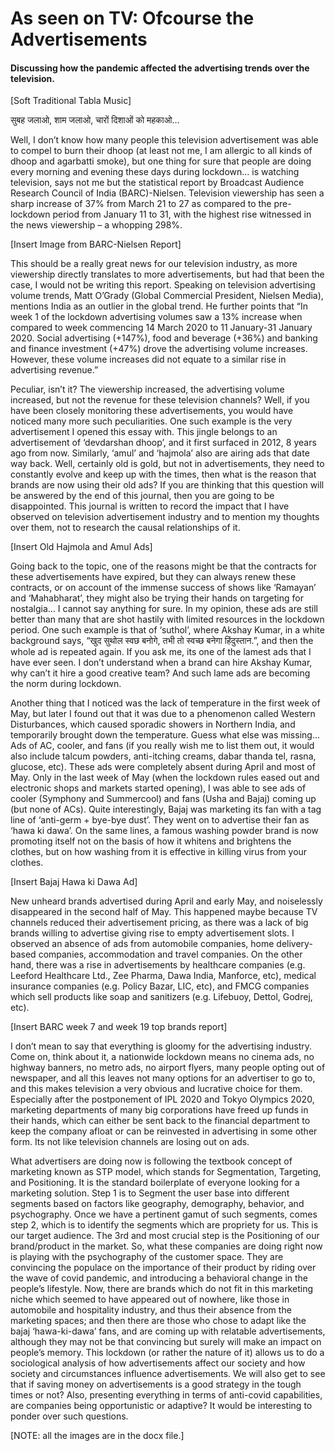 # As seen on TV: Ofcourse the Advertisements  
#### Discussing how the pandemic affected the advertising trends over the television.  
  
  
  
[Soft Traditional Tabla Music]  

सुबह जलाओ, शाम जलाओ, चारों दिशाओं को महकाओ…  

Well, I don’t know how many people this television advertisement was able to compel to burn their dhoop (at least not me, I am allergic to all kinds of dhoop and agarbatti smoke), but one thing for sure that people are doing every morning and evening these days during lockdown… is watching television, says not me but the statistical report by Broadcast Audience Research Council of India (BARC)-Nielsen. Television viewership has seen a sharp increase of 37% from March 21 to 27 as compared to the pre-lockdown period from January 11 to 31, with the highest rise witnessed in the news viewership – a whopping 298%.  

[Insert Image from BARC-Nielsen Report]  

This should be a really great news for our television industry, as more viewership directly translates to more advertisements, but had that been the case, I would not be writing this report. Speaking on television advertising volume trends, Matt O’Grady (Global Commercial President, Nielsen Media), mentions India as an outlier in the global trend. He further points that “In week 1 of the lockdown advertising volumes saw a 13% increase when compared to week commencing 14 March 2020 to 11 January-31 January 2020. Social advertising (+147%), food and beverage (+36%) and banking and finance investment (+47%) drove the advertising volume increases. However, these volume increases did not equate to a similar rise in advertising revenue.”  

Peculiar, isn’t it? The viewership increased, the advertising volume increased, but not the revenue for these television channels? Well, if you have been closely monitoring these advertisements, you would have noticed many more such peculiarities. One such example is the very advertisement I opened this essay with. This jingle belongs to an advertisement of ‘devdarshan dhoop’, and it first surfaced in 2012, 8 years ago from now. Similarly, ‘amul’ and ‘hajmola’ also are airing ads that date way back. Well, certainly old is gold, but not in advertisements, they need to constantly evolve and keep up with the times, then what is the reason that brands are now using their old ads? If you are thinking that this question will be answered by the end of this journal, then you are going to be disappointed. This journal is written to record the impact that I have observed on television advertisement industry and to mention my thoughts over them, not to research the causal relationships of it.   

[Insert Old Hajmola and Amul Ads]  

Going back to the topic, one of the reasons might be that the contracts for these advertisements have expired, but they can always renew these contracts, or on account of the immense success of shows like ‘Ramayan’ and ‘Mahabharat’, they might also be trying their hands on targeting for nostalgia… I cannot say anything for sure. In my opinion, these ads are still better than many that are shot hastily with limited resources in the lockdown period. One such example is that of ‘suthol’, where Akshay Kumar, in a white background says, “खुद सुथोल स्वछ बनोगे, तभी तो स्वच्छ बनेगा हिंदुस्तान.”, and then the whole ad is repeated again. If you ask me, its one of the lamest ads that I have ever seen. I don’t understand when a brand can hire Akshay Kumar, why can’t it hire a good creative team? And such lame ads are becoming the norm during lockdown.   

Another thing that I noticed was the lack of temperature in the first week of May, but later I found out that it was due to a phenomenon called Western Disturbances, which caused sporadic showers in Northern India, and temporarily brought down the temperature. Guess what else was missing… Ads of AC, cooler, and fans (if you really wish me to list them out, it would also include talcum powders, anti-itching creams, dabar thanda tel, rasna, glucose, etc). These ads were completely absent during April and most of May. Only in the last week of May (when the lockdown rules eased out and electronic shops and markets started opening), I was able to see ads of cooler (Symphony and Summercool) and fans (Usha and Bajaj) coming up (but none of ACs). Quite interestingly, Bajaj was marketing its fan with a tag line of ‘anti-germ + bye-bye dust’. They went on to advertise their fan as ‘hawa ki dawa’. On the same lines, a famous washing powder brand is now promoting itself not on the basis of how it whitens and brightens the clothes, but on how washing from it is effective in killing virus from your clothes.   

[Insert Bajaj Hawa ki Dawa Ad]  

New unheard brands advertised during April and early May, and noiselessly disappeared in the second half of May. This happened maybe because TV channels reduced their advertisement pricing, as there was a lack of big brands willing to advertise giving rise to empty advertisement slots. I observed an absence of ads from automobile companies, home delivery-based companies, accommodation and travel companies. On the other hand, there was a rise in advertisements by healthcare companies (e.g. Leeford Healthcare Ltd., Zee Pharma, Dawa India, Manforce, etc), medical insurance companies (e.g. Policy Bazar, LIC, etc), and FMCG companies which sell products like soap and sanitizers (e.g. Lifebuoy, Dettol, Godrej, etc).  

[Insert BARC week 7 and week 19 top brands report]  

I don’t mean to say that everything is gloomy for the advertising industry. Come on, think about it, a nationwide lockdown means no cinema ads, no highway banners, no metro ads, no airport flyers, many people opting out of newspaper, and all this leaves not many options for an advertiser to go to, and this makes television a very obvious and lucrative choice for them. Especially after the postponement of IPL 2020 and Tokyo Olympics 2020, marketing departments of many big corporations have freed up funds in their hands, which can either be sent back to the financial department to keep the company afloat or can be reinvested in advertising in some other form. Its not like television channels are losing out on ads.  

What advertisers are doing now is following the textbook concept of marketing known as STP model, which stands for Segmentation, Targeting, and Positioning. It is the standard boilerplate of everyone looking for a marketing solution. Step 1 is to Segment the user base into different segments based on factors like geography, demography, behavior, and psychography. Once we have a pertinent gamut of such segments, comes step 2, which is to identify the segments which are propriety for us. This is our target audience. The 3rd and most crucial step is the Positioning of our brand/product in the market. So, what these companies are doing right now is playing with the psychography of the customer space. They are convincing the populace on the importance of their product by riding over the wave of covid pandemic, and introducing a behavioral change in the people’s lifestyle. Now, there are brands which do not fit in this marketing niche which seemed to have appeared out of nowhere, like those in automobile and hospitality industry, and thus their absence from the marketing spaces; and then there are those who chose to adapt like the bajaj ‘hawa-ki-dawa’ fans, and are coming up with relatable advertisements, although they may not be that convincing but surely will make an impact on people’s memory. This lockdown (or rather the nature of it) allows us to do a sociological analysis of how advertisements affect our society and how society and circumstances influence advertisements. We will also get to see that if saving money on advertisements is a good strategy in the tough times or not? Also, presenting everything in terms of anti-covid capabilities, are companies being opportunistic or adaptive? It would be interesting to ponder over such questions. 

[NOTE: all the images are in the docx file.]
